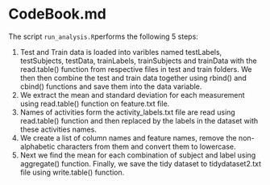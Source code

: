 # CodeBook.md

The script `run_analysis.R`performs the following 5 steps:

1. Test and Train data is loaded into varibles named testLabels, testSubjects, testData, trainLabels, trainSubjects and trainData with the read.table() function from respective files in test and train folders. We then then combine the test and train data together using rbind() and cbind() functions and save them into the data variable.
2. We extract the mean and standard deviation for each measurement using read.table() function on feature.txt file.
3. Names of activities form the activity_labels.txt file are read using read.table() function and then replaced by the labels in the dataset with these activities names.
4. We create a list of column names and feature names, remove the non-alphabetic characters from them and convert them to lowercase.
5. Next we find the mean for each combination of subject and label using aggregate() function. Finally, we save the tidy dataset to tidydataset2.txt file using write.table() function.